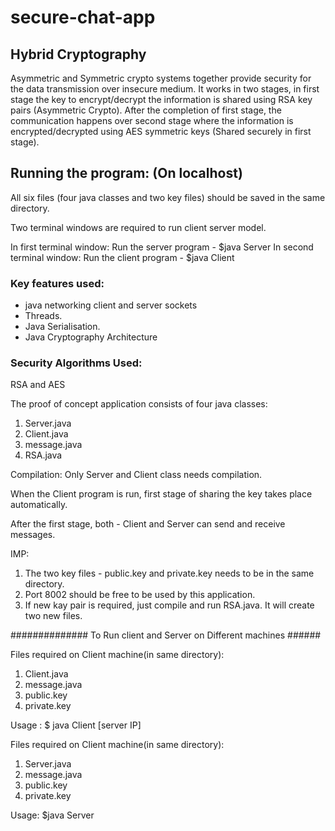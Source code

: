 # secure-chat-app

## Hybrid Cryptography
Asymmetric and Symmetric crypto systems together provide security for the data transmission over insecure medium. It works in two stages, in first stage the key to encrypt/decrypt the information is shared using RSA key pairs (Asymmetric Crypto). After the completion of first stage, the communication happens over second stage where the information is encrypted/decrypted using AES symmetric keys (Shared securely in first stage).

## Running the program: (On localhost)

All six files (four java classes and two key files) should be saved in the same directory.

Two terminal windows are required to run client server model.

In first terminal window:  Run the server program - $java Server
In second terminal window: Run the client program - $java Client

### Key features used:

- java networking client and server sockets
- Threads.
- Java Serialisation.
- Java Cryptography Architecture

### Security Algorithms Used:
RSA and AES


The proof of concept application consists of four java classes:

1. Server.java
2. Client.java
3. message.java
4. RSA.java


Compilation: Only Server and Client class needs compilation.

When the Client program is run, first stage of sharing the key takes place automatically.

After the first stage, both - Client and Server can send and receive messages.



IMP: 

1. The two key files - public.key and private.key needs to be in the same directory.
2. Port 8002 should be free to be used by this application.
3. If new kay pair is required, just compile and run RSA.java. It will create two new files.


############## To Run client and Server on Different machines ######

Files required on Client machine(in same directory):
1. Client.java
2. message.java
3. public.key
4. private.key

Usage : $ java Client [server IP]


Files required on Client machine(in same directory):
1. Server.java
2. message.java
3. public.key
4. private.key

Usage: $java Server
